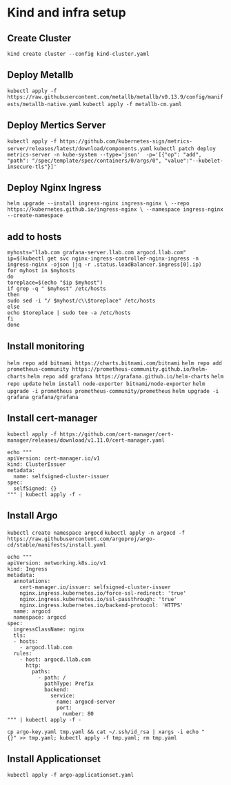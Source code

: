 # Kind and infra setup

## Create Cluster
`kind create cluster --config kind-cluster.yaml`

## Deploy Metallb
`kubectl apply -f https://raw.githubusercontent.com/metallb/metallb/v0.13.9/config/manifests/metallb-native.yaml`
`kubectl apply -f metallb-cm.yaml`

## Deploy Mertics Server
`kubectl apply -f https://github.com/kubernetes-sigs/metrics-server/releases/latest/download/components.yaml`
`kubectl patch deploy metrics-server -n kube-system --type='json'  -p='[{"op": "add", "path": "/spec/template/spec/containers/0/args/0", "value":"--kubelet-insecure-tls"}]'`

## Deploy Nginx Ingress
`helm upgrade --install ingress-nginx ingress-nginx \
  --repo https://kubernetes.github.io/ingress-nginx \
  --namespace ingress-nginx --create-namespace`

## add to hosts
```
myhosts="llab.com grafana-server.llab.com argocd.llab.com"
ip=$(kubectl get svc nginx-ingress-controller-nginx-ingress -n ingress-nginx -ojson |jq -r .status.loadBalancer.ingress[0].ip)
for myhost in $myhosts
do
toreplace=$(echo "$ip $myhost")
if grep -q " $myhost" /etc/hosts
then
sudo sed -i "/ $myhost/c\\$toreplace" /etc/hosts
else
echo $toreplace | sudo tee -a /etc/hosts
fi
done
```
## Install monitoring
`helm repo add bitnami https://charts.bitnami.com/bitnami`
`helm repo add prometheus-community https://prometheus-community.github.io/helm-charts`
`helm repo add grafana https://grafana.github.io/helm-charts`
`helm repo update`
`helm install node-exporter bitnami/node-exporter`
`helm upgrade -i prometheus prometheus-community/prometheus`
`helm upgrade -i  grafana grafana/grafana`

## Install cert-manager
`kubectl apply -f https://github.com/cert-manager/cert-manager/releases/download/v1.11.0/cert-manager.yaml`
```
echo """
apiVersion: cert-manager.io/v1
kind: ClusterIssuer
metadata:
  name: selfsigned-cluster-issuer
spec:
  selfSigned: {}
""" | kubectl apply -f -
```

## Install Argo
`kubectl create namespace argocd`
`kubectl apply -n argocd -f https://raw.githubusercontent.com/argoproj/argo-cd/stable/manifests/install.yaml`
```
echo """
apiVersion: networking.k8s.io/v1
kind: Ingress
metadata:
  annotations:
    cert-manager.io/issuer: selfsigned-cluster-issuer
    nginx.ingress.kubernetes.io/force-ssl-redirect: 'true'
    nginx.ingress.kubernetes.io/ssl-passthrough: 'true'
    nginx.ingress.kubernetes.io/backend-protocol: 'HTTPS'
  name: argocd
  namespace: argocd
spec:
  ingressClassName: nginx
  tls:
  - hosts:
    - argocd.llab.com
  rules:
    - host: argocd.llab.com
      http:
        paths:
          - path: /
            pathType: Prefix
            backend:
              service:
                name: argocd-server
                port:
                  number: 80
""" | kubectl apply -f -

cp argo-key.yaml tmp.yaml && cat ~/.ssh/id_rsa | xargs -i echo "    {}" >> tmp.yaml; kubectl apply -f tmp.yaml; rm tmp.yaml
```

## Install Applicationset
`kubectl apply -f argo-applicationset.yaml`
